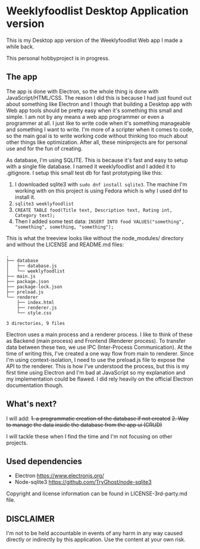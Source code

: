 # Weeklyfoodlist Desktop Application version

This is my Desktop app version of the Weeklyfoodlist Web app I made a while back.

This personal hobbyproject is in progress.

## The app

The app is done with Electron, so the whole thing is done with JavaScript/HTML/CSS. The reason I did this is because I had just found out about something like Electron and I though that building a Desktop app with Web app tools should be pretty easy when it's something this small and simple. I am not by any means a web app programmer or even a programmer at all. I just like to write code when it's something manageable and something I want to write. I'm more of a scripter when it comes to code, so the main goal is to write working code without thinking too much about other things like optimization. After all, these miniprojects are for personal use and for the fun of creating.

As database, I'm using SQLITE. This is because it's fast and easy to setup with a single file database. I named it weeklyfoodlist and I added it to .gitignore. I setup this small test db for fast prototyping like this:
1. I downloaded sqlite3 with `sudo dnf install sqlite3`. The machine I'm working with on this project is using Fedora which is why I used dnf to install it.
2. `sqlite3 weeklyfoodlist`
3. `CREATE TABLE food(Title text, Description text, Rating int, Category text);`
4. Then I added some test data: `INSERT INTO food VALUES("something", "something", something, "something");`

This is what the treeview looks like without the node_modules/ directory and without the LICENSE and README.md files:
```
.
├── database
│   ├── database.js
│   └── weeklyfoodlist
├── main.js
├── package.json
├── package-lock.json
├── preload.js
└── renderer
    ├── index.html
    ├── renderer.js
    └── style.css

3 directories, 9 files
```
Electron uses a main process and a renderer process. I like to think of these as Backend (main process) and Frontend (Renderer process). To transfer data between these two, we use IPC (Inter-Process Communication). At the time of writing this, I've created a one way flow from main to renderer. Since I'm using context-isolation, I need to use the preload.js file to expose the API to the renderer.
This is how I've understood the process, but this is my first time using Electron and I'm bad at JavaScript so my explanation and my implementation could be flawed. I did rely heavily on the official Electron documentation though.

## What's next?

I will add:
~~1. a programmatic creation of the database if not created~~
~~2. Way to manage the data inside the database from the app ui (CRUD)~~

I will tackle these when I find the time and I'm not focusing on other projects.

## Used dependencies

- Electron https://www.electronjs.org/
- Node-sqlite3 https://github.com/TryGhost/node-sqlite3

Copyright and license information can be found in LICENSE-3rd-party.md file.

## DISCLAIMER

I'm not to be held accountable in events of any harm in any way caused directly or indirectly by this application. Use the content at your own risk.

